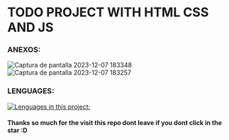 # TODO PROJECT WITH HTML CSS AND JS

### ANEXOS:

![Captura de pantalla 2023-12-07 183348](https://github.com/DevFoxed/ToDo-Project---HTML-CSS-JS/assets/150407342/1d90d5e3-9e2e-4896-bc1a-bc5e85c430de)
![Captura de pantalla 2023-12-07 183257](https://github.com/DevFoxed/ToDo-Project---HTML-CSS-JS/assets/150407342/d4b7dac9-4ee8-478e-abdd-c601710e2a2e)

### LENGUAGES:

[![Lenguages in this project: ](https://skillicons.dev/icons?i=html,css,js)](https://skillicons.dev)



#### Thanks so much for the visit this repo dont leave if you dont click in the star :D
